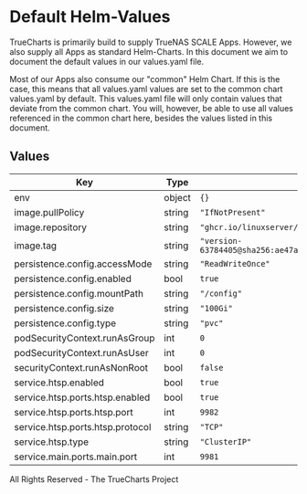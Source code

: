 # Default Helm-Values

TrueCharts is primarily build to supply TrueNAS SCALE Apps.
However, we also supply all Apps as standard Helm-Charts. In this document we aim to document the default values in our values.yaml file.

Most of our Apps also consume our "common" Helm Chart.
If this is the case, this means that all values.yaml values are set to the common chart values.yaml by default. This values.yaml file will only contain values that deviate from the common chart.
You will, however, be able to use all values referenced in the common chart here, besides the values listed in this document.

## Values

| Key | Type | Default | Description |
|-----|------|---------|-------------|
| env | object | `{}` |  |
| image.pullPolicy | string | `"IfNotPresent"` |  |
| image.repository | string | `"ghcr.io/linuxserver/tvheadend"` |  |
| image.tag | string | `"version-63784405@sha256:ae47a3f6a7d2d7efefb68087da7cbed786f801cb87c7c93b1e6b989c0021aefa"` |  |
| persistence.config.accessMode | string | `"ReadWriteOnce"` |  |
| persistence.config.enabled | bool | `true` |  |
| persistence.config.mountPath | string | `"/config"` |  |
| persistence.config.size | string | `"100Gi"` |  |
| persistence.config.type | string | `"pvc"` |  |
| podSecurityContext.runAsGroup | int | `0` |  |
| podSecurityContext.runAsUser | int | `0` |  |
| securityContext.runAsNonRoot | bool | `false` |  |
| service.htsp.enabled | bool | `true` |  |
| service.htsp.ports.htsp.enabled | bool | `true` |  |
| service.htsp.ports.htsp.port | int | `9982` |  |
| service.htsp.ports.htsp.protocol | string | `"TCP"` |  |
| service.htsp.type | string | `"ClusterIP"` |  |
| service.main.ports.main.port | int | `9981` |  |

All Rights Reserved - The TrueCharts Project

